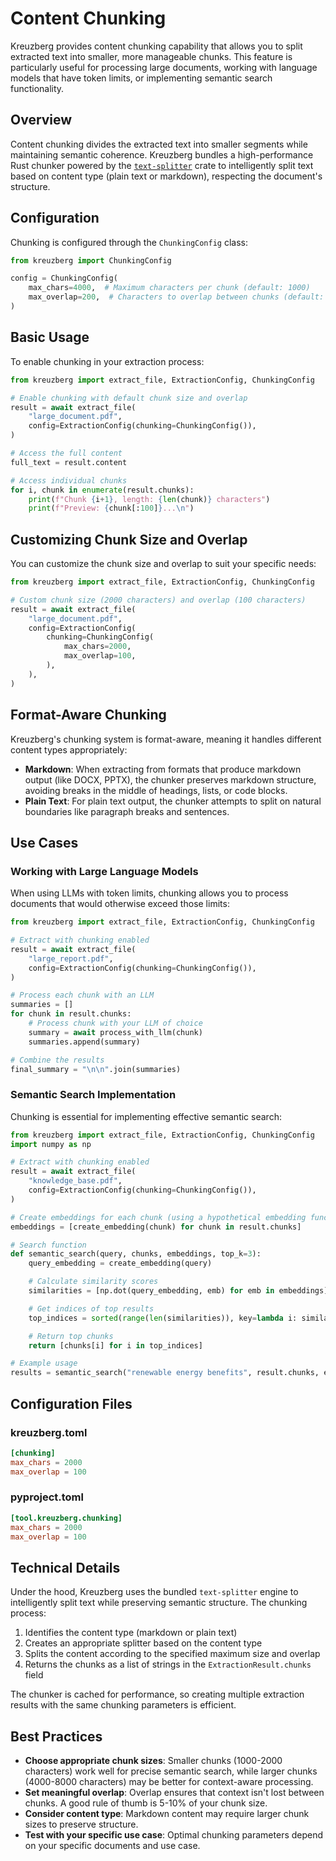 # Content Chunking

Kreuzberg provides content chunking capability that allows you to split extracted text into smaller, more manageable chunks. This feature is particularly useful for processing large documents, working with language models that have token limits, or implementing semantic search functionality.

## Overview

Content chunking divides the extracted text into smaller segments while maintaining semantic coherence. Kreuzberg bundles a high-performance Rust chunker powered by the [`text-splitter`](https://crates.io/crates/text-splitter) crate to intelligently split text based on content type (plain text or markdown), respecting the document's structure.

## Configuration

Chunking is configured through the `ChunkingConfig` class:

```python
from kreuzberg import ChunkingConfig

config = ChunkingConfig(
    max_chars=4000,  # Maximum characters per chunk (default: 1000)
    max_overlap=200,  # Characters to overlap between chunks (default: 200)
)
```

## Basic Usage

To enable chunking in your extraction process:

```python
from kreuzberg import extract_file, ExtractionConfig, ChunkingConfig

# Enable chunking with default chunk size and overlap
result = await extract_file(
    "large_document.pdf",
    config=ExtractionConfig(chunking=ChunkingConfig()),
)

# Access the full content
full_text = result.content

# Access individual chunks
for i, chunk in enumerate(result.chunks):
    print(f"Chunk {i+1}, length: {len(chunk)} characters")
    print(f"Preview: {chunk[:100]}...\n")
```

## Customizing Chunk Size and Overlap

You can customize the chunk size and overlap to suit your specific needs:

```python
from kreuzberg import extract_file, ExtractionConfig, ChunkingConfig

# Custom chunk size (2000 characters) and overlap (100 characters)
result = await extract_file(
    "large_document.pdf",
    config=ExtractionConfig(
        chunking=ChunkingConfig(
            max_chars=2000,
            max_overlap=100,
        ),
    ),
)
```

## Format-Aware Chunking

Kreuzberg's chunking system is format-aware, meaning it handles different content types appropriately:

- **Markdown**: When extracting from formats that produce markdown output (like DOCX, PPTX), the chunker preserves markdown structure, avoiding breaks in the middle of headings, lists, or code blocks.
- **Plain Text**: For plain text output, the chunker attempts to split on natural boundaries like paragraph breaks and sentences.

## Use Cases

### Working with Large Language Models

When using LLMs with token limits, chunking allows you to process documents that would otherwise exceed those limits:

```python
from kreuzberg import extract_file, ExtractionConfig, ChunkingConfig

# Extract with chunking enabled
result = await extract_file(
    "large_report.pdf",
    config=ExtractionConfig(chunking=ChunkingConfig()),
)

# Process each chunk with an LLM
summaries = []
for chunk in result.chunks:
    # Process chunk with your LLM of choice
    summary = await process_with_llm(chunk)
    summaries.append(summary)

# Combine the results
final_summary = "\n\n".join(summaries)
```

### Semantic Search Implementation

Chunking is essential for implementing effective semantic search:

```python
from kreuzberg import extract_file, ExtractionConfig, ChunkingConfig
import numpy as np

# Extract with chunking enabled
result = await extract_file(
    "knowledge_base.pdf",
    config=ExtractionConfig(chunking=ChunkingConfig()),
)

# Create embeddings for each chunk (using a hypothetical embedding function)
embeddings = [create_embedding(chunk) for chunk in result.chunks]

# Search function
def semantic_search(query, chunks, embeddings, top_k=3):
    query_embedding = create_embedding(query)

    # Calculate similarity scores
    similarities = [np.dot(query_embedding, emb) for emb in embeddings]

    # Get indices of top results
    top_indices = sorted(range(len(similarities)), key=lambda i: similarities[i], reverse=True)[:top_k]

    # Return top chunks
    return [chunks[i] for i in top_indices]

# Example usage
results = semantic_search("renewable energy benefits", result.chunks, embeddings)
```

## Configuration Files

### kreuzberg.toml

```toml
[chunking]
max_chars = 2000
max_overlap = 100
```

### pyproject.toml

```toml
[tool.kreuzberg.chunking]
max_chars = 2000
max_overlap = 100
```

## Technical Details

Under the hood, Kreuzberg uses the bundled `text-splitter` engine to intelligently split text while preserving semantic structure. The chunking process:

1. Identifies the content type (markdown or plain text)
1. Creates an appropriate splitter based on the content type
1. Splits the content according to the specified maximum size and overlap
1. Returns the chunks as a list of strings in the `ExtractionResult.chunks` field

The chunker is cached for performance, so creating multiple extraction results with the same chunking parameters is efficient.

## Best Practices

- **Choose appropriate chunk sizes**: Smaller chunks (1000-2000 characters) work well for precise semantic search, while larger chunks (4000-8000 characters) may be better for context-aware processing.
- **Set meaningful overlap**: Overlap ensures that context isn't lost between chunks. A good rule of thumb is 5-10% of your chunk size.
- **Consider content type**: Markdown content may require larger chunk sizes to preserve structure.
- **Test with your specific use case**: Optimal chunking parameters depend on your specific documents and use case.
